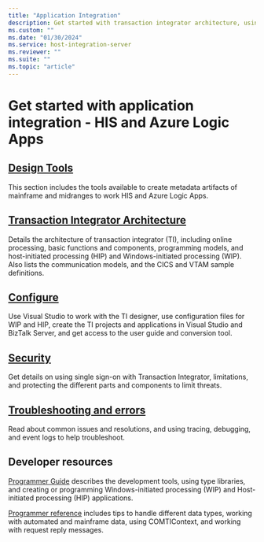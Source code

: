 ```yaml
---
title: "Application Integration"
description: Get started with transaction integrator architecture, using the design tools and configuring WIP, HIP, and Azure Logic Apps conenctors for mainframes and midrangesusing single sign-on for security, common issues and resolutions, and the development tools and data types - Host Integration Server (HIS) 
ms.custom: ""
ms.date: "01/30/2024"
ms.service: host-integration-server
ms.reviewer: ""
ms.suite: ""
ms.topic: "article"
---
```

# Get started with application integration - HIS and Azure Logic Apps

## [Design Tools](application-integration-3270designer-1)
This section includes the tools available to create metadata artifacts of mainframe and midranges to work HIS and Azure Logic Apps.

## [Transaction Integrator Architecture](transaction-integrator-architecture1.md)  
Details the architecture of transaction integrator (TI), including online processing, basic functions and components, programming models, and host-initiated processing (HIP) and Windows-initiated processing (WIP). Also lists the communication models, and the CICS and VTAM sample definitions.

## [Configure](application-integration-configuration-2.md)
Use Visual Studio to work with the TI designer, use configuration files for WIP and HIP, create the TI projects and applications in Visual Studio and BizTalk Server, and get access to the user guide and conversion tool. 

## [Security](application-integration-security-2.md)
Get details on using single sign-on with Transaction Integrator, limitations, and protecting the different parts and components to limit threats.

## [Troubleshooting and errors](application-integration-troubleshooting-2.md)
Read about common issues and resolutions, and using tracing, debugging, and event logs to help troubleshoot.

## Developer resources

[Programmer Guide](application-integration-programmer’s-guide2.md) describes the development tools, using type libraries, and creating or programming Windows-initiated processing (WIP) and Host-initiated processing (HIP) applications.

[Programmer reference](application-integration-programmer-s-reference2.md) includes tips to handle different data types, working with automated and mainframe data, using COMTIContext, and working with request reply messages.
